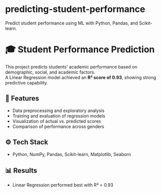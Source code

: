 # predicting-student-performance
Predict student performance using ML with Python, Pandas, and Scikit-learn.

# 🎓 Student Performance Prediction

This project predicts students' academic performance based on demographic, social, and academic factors.  
A Linear Regression model achieved an **R² score of 0.93**, showing strong predictive capability.

## 🔑 Features
- Data preprocessing and exploratory analysis  
- Training and evaluation of regression models  
- Visualization of actual vs. predicted scores  
- Comparison of performance across genders  

## ⚙️ Tech Stack
- Python, NumPy, Pandas, Scikit-learn, Matplotlib, Seaborn

## 📊 Results
- Linear Regression performed best with R² = 0.93  

